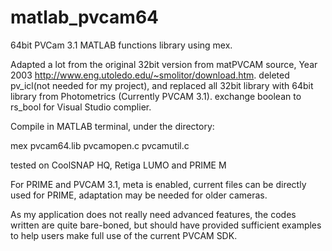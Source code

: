# matlab_pvcam64

64bit PVCam 3.1 MATLAB functions library using mex.

Adapted a lot from the original 32bit version from matPVCAM source, Year 2003 http://www.eng.utoledo.edu/~smolitor/download.htm.
deleted pv_icl(not needed for my project), and replaced all 32bit library with 64bit library from Photometrics (Currently PVCAM 3.1).
exchange boolean to rs_bool for Visual Studio complier.

Compile in MATLAB terminal, under the directory:

mex pvcam64.lib pvcamopen.c pvcamutil.c

tested on CoolSNAP HQ, Retiga LUMO and PRIME M

For PRIME and PVCAM 3.1, meta is enabled, current files can be directly used for PRIME, adaptation may be needed for older cameras.

As my application does not really need advanced features, the codes written are quite bare-boned, 
but should have provided sufficient examples to help users make full use of the current PVCAM SDK.
